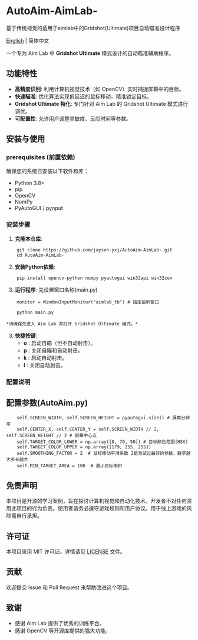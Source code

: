 # AutoAim-AimLab-
基于传统视觉的适用于aimlab中的Gridshot(Ultimate)项目自动瞄准设计程序

[English](README.md) | 简体中文

一个专为 Aim Lab 中 **Gridshot Ultimate** 模式设计的自动瞄准辅助程序。

## 功能特性

*   **高精度识别**: 利用计算机视觉技术（如 OpenCV）实时捕捉屏幕中的目标。
*   **快速瞄准**: 优化算法实现低延迟的鼠标移动，精准锁定目标。
*   **Gridshot Ultimate 特化**: 专门针对 Aim Lab 的 Gridshot Ultimate 模式进行调优。
*   **可配置性**: 允许用户调整灵敏度、反应时间等参数。

## 安装与使用

###  prerequisites (前置依赖)

确保您的系统已安装以下软件和库：

*   Python 3.8+
*   pip
*   OpenCV
*   NumPy
*   PyAutoGUI / pynput

### 安装步骤

1.  **克隆本仓库**:
```
    git clone https://github.com/jayson-yxj/AutoAim-AimLab-.git
    cd AutoAim-AimLab-
```

2.  **安装Python依赖**:
```
    pip install opencv-python numpy pyautogui win32api win32con
```

3.  **运行程序**:
    先设置窗口名称(main.py)
```
    monitor = WindowInputMonitor("aimlab_tb") # 指定监听窗口
```
```
    python main.py
```
    *请确保先进入 Aim Lab 并打开 Gridshot Ultimate 模式。*

3.  **快捷按键**:
    *   **o** : 启动自瞄（但不自动射击）。
    *   **p** : 关闭自瞄和自动射击。
    *   **k** : 启动自动射击。
    *   **l** : 关闭自动射击。

### 配置说明

## 配置参数(AutoAim.py)
        self.SCREEN_WIDTH, self.SCREEN_HEIGHT = pyautogui.size() # 屏幕分辨率
        self.CENTER_X, self.CENTER_Y = self.SCREEN_WIDTH // 2, self.SCREEN_HEIGHT // 2 # 屏幕中心点
        self.TARGET_COLOR_LOWER = np.array([0, 70, 50]) # 目标颜色范围(HSV)
        self.TARGET_COLOR_UPPER = np.array([179, 255, 255])
        self.SMOOTHING_FACTOR = 2  # 鼠标移动平滑系数 2是测试过最好的参数，数字越大步长越大
        self.MIN_TARGET_AREA = 100  # 最小目标面积



## 免责声明

本项目是开源的学习案例，旨在探讨计算机视觉和自动化技术。开发者不对任何滥用此项目的行为负责。使用者请务必遵守游戏规则和用户协议。用于线上游戏的风险需自行承担。

## 许可证

本项目采用 MIT 许可证。详情请见 [LICENSE](LICENSE) 文件。

## 贡献

欢迎提交 Issue 和 Pull Request 来帮助改进这个项目。

## 致谢

*   感谢 Aim Lab 提供了优秀的训练平台。
*   感谢 OpenCV 等开源库提供的强大功能。